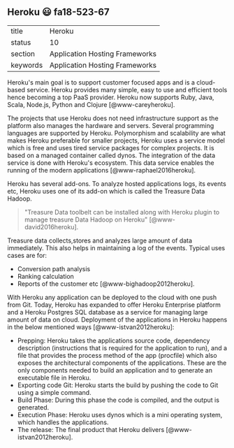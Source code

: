   ## Heroku :smiley: fa18-523-67


|          |                                |
| -------- | ------------------------------ |
| title    | Heroku                         | 
| status   | 10                             |
| section  | Application Hosting Frameworks |
| keywords | Application Hosting Frameworks |


Heroku's main goal is to support customer focused apps and is a cloud-based 
service. Heroku provides many simple, easy to use and efficient tools hence 
becoming a top PaaS provider. Heroku now supports Ruby, Java, Scala, Node.js,
Python and Clojure [@www-careyheroku].

The projects that use Heroku does not need infrastructure support as the platform
also manages the hardware and servers. Several programming languages are supported
by Heroku. Polymorphism and scalability are what makes Heroku preferable for
smaller projects, Heroku uses a service model which is free and uses tired service
packages for complex projects. It is based on a managed container called dynos.
The integration of the data service is done with Heroku's ecosystem. This data
service enables the running of the modern applications [@www-raphael2016heroku].

Heroku has several add-ons. To analyze hosted applications logs, its events etc,
Heroku uses one of its add-on which is called the Treasure Data Hadoop.
> "Treasure Data toolbelt can be installed along with Heroku plugin to manage 
treasure Data Hadoop on Heroku" [@www-david2016heroku]. 

Treasure data collects,stores and analyzes large amount of data immediately.
This also helps in maintaining a log of the events. Typical uses cases are for:

-	Conversion path analysis
-	Ranking calculation
-	Reports of the customer etc [@www-bighadoop2012heroku].	

With Heroku any application can be deployed to the cloud with one push from Git.
Today, Heroku has expanded to offer Heroku Enterprise platform and a Heroku 
Postgres SQL database as a service for managing large amount of data on cloud.
Deployment of the applications in Heroku happens in the below mentioned ways
[@www-istvan2012heroku]:

- Prepping: Heroku takes the applications source code, dependency description
  (instructions that is required for the application to run), and a file that 
  provides the process method of the app (procfile) which also exposes the 
  architectural components of the applications. These are the only components needed 
  to build an application and to generate an executable file in Heroku.
- Exporting code Git: Heroku starts the build by pushing the code to Git using
  a simple command.
- Build Phase:  During this phase the code is compiled, and the output is 
  generated.
- Execution Phase: Heroku uses dynos which is a mini operating system, which
  handles the applications.
- The release: The final product that Heroku delivers [@www-istvan2012heroku].
